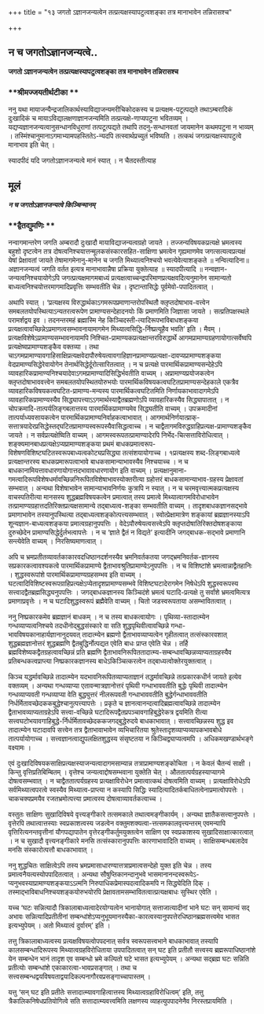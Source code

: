 +++
title = "१३ जगतो ऽज्ञानजन्यत्वेन तत्प्रत्यक्षस्यापटुत्वशङ्का तत्र मानाभावेन तन्निरासश्च"

+++


## न च जगतोऽज्ञानजन्यत्वे..

**जगतो ऽज्ञानजन्यत्वेन तत्प्रत्यक्षस्यापटुत्वशङ्का तत्र मानाभावेन तन्निरासश्च**

### **श्रीमज्जयतीर्थटीका **

ननु यथा मायाजन्यैन्द्रजालिकार्थस्याविद्याजन्यमरीचिकोदकस्य च प्रत्यक्षम-पटूत्पद्यते तथाऽम्बरादिकं दुःखादिकं च मायाऽविद्यालक्षणाज्ञानजन्यमिति तत्प्रत्यक्षे-णाप्यपटुना भवितव्यम् । यद्यप्यज्ञानजन्यत्वानुसन्धानविधुराणां तत्पटूत्पद्यते तथापि तदनु-सन्धानवतां जायमानेन कथमपटुना न भाव्यम् । तस्मिंश्चानुमानाऽगमाभ्यामपहस्तितेऽ-न्यदपि तत्स्वार्थप्रच्युतं भविष्यति । तत्कथं जगत्प्रत्यक्षस्यापटुत्वे मानाभाव इति चेत् ।

स्यादपीदं यदि जगतोऽज्ञानजन्यत्वे मानं स्यात् । न चैतदस्तीत्याह

## **मूलं**

***न च जगतोऽज्ञानजन्यत्वे किञ्चिन्मानम्***

### **द्वैतद्युमणिः **

नन्वागमान्तरेण जगति अम्बरादौ दुःखादौ मायाविद्याजन्यत्वग्रहो जायते । तज्जन्यविषयकप्रत्यक्षे भ्रमत्वस्य बहुशो दृष्टत्वेन तत्र दोषत्वनिश्चयात्तन्मूलकसंस्कारसहित-साक्षिणा भ्रमत्वेन गृह्यमाणमेव जगत्सत्यत्वप्रत्यक्षं येषां प्रेक्षावतां जायते तेषामागमेनानु-मानेन च जगति मिथ्यात्वनिश्चयो भवत्येवेत्याशङ्कते ॥ नन्वित्यादिना॥ अज्ञानजन्यत्वं जगति वर्तत इत्यत्र मानाभावान्नैषा प्रक्रिया युक्तेत्याह ॥ स्यादपीत्यादि ॥ नन्वज्ञान-जन्यत्वनिश्चयायोगेऽपि जगत्प्रत्यक्षमागमबाध्यं प्रत्यक्षत्वाच्चन्द्रपरिमाणप्रत्यक्षवदित्यनुमानेन सामान्यतो बाध्यत्वनिश्चयोत्तरमागमादिप्रवृत्तिः सम्भवतीति चेन्न । दृष्टान्तासिद्धेः पूर्वमेवो-पपादितत्वात् ।

अथापि स्यात् । ‘प्रत्यक्षस्य विरुद्धार्थकाऽगमरूपप्रमाणान्तरोपस्थितौ क्लृप्तदोषाभाव-वत्त्वेन समबलतयोपस्थित्याऽन्यतरत्वरूपेण प्रामाण्यसन्देहादनयोः किं प्रमाणमिति जिज्ञासा जायते । सत्प्रतिपक्षस्थले परामर्शद्वय इव । तदनन्तरमहं ब्रह्मास्मि नेह किञ्चिदस्ती-त्यादिरूपभाविबाधशङ्कया प्रत्यक्षत्वावच्छिन्नेऽप्रमाणत्वसम्भावनायामागमेन मिथ्यात्वसिद्धि-र्निष्प्रत्यूहैव भवति’ इति । मैवम् । प्रत्यक्षविशेषेऽप्रामाण्यसम्भावनायामपि निश्चित-प्रामाण्यकप्रत्यक्षान्तरविरुद्धार्थे आगमप्रामाण्यग्रहणायोगात्सर्वेष्वपि प्रत्यक्षेष्वप्रामाण्यशङ्कैव वक्तव्या । तथा चाऽगमप्रामाण्यावगाहिसाक्षिप्रत्यक्षवेदापौरुषेयत्वावगाहिज्ञानप्रामाण्यप्रत्यक्षा-दावप्यप्रामाण्यशङ्कया वेदप्रामाण्यसिद्धेरेवायोगेन तेनार्थसिद्धेर्दूरोत्सारितत्वात् । न च प्रत्यक्षे पारमार्थिकप्रामाण्यसन्देहेऽपि व्यावहारिकप्रामाण्यनिश्चयादेवाऽगमप्रामाण्यादिसिद्धिर्भवतीति वाच्यम् । अप्रामाण्यप्रयोजकत्वेन क्लृप्तदोषाभाववत्त्वेन समबलतयोपस्थितयोरुभयोः पारमार्थिकविषयकत्वघटितप्रामाण्यसन्देहकाले एकत्रैव व्यावहारिकविषयकत्वघटित-प्रामाण्य-मन्यस्य पारमार्थिकत्वघटितमिति निर्णायकाभावादागमेऽपि व्यावहारिकप्रामाण्यस्यैव सिद्ध्यापत्त्याऽऽगमार्थस्याद्वैतब्रह्मणोऽपि व्यावहारिकस्यैव सिद्ध्यापातात् । न चोपक्रमादि-तात्पर्यलिङ्गबलात्तस्य पारमार्थिकप्रामाण्यमेव सिद्ध्यतीति वाच्यम् । उपक्रमादीनां तात्पर्याध्यवसायकत्वेन पारमार्थिकप्रामाण्यनिर्वाहकत्वाभावात् । आगमार्थनिर्णयात्प्राक्-सत्तात्रयादेरप्रसिद्धेस्तद्घटितप्रामाण्यस्वरूपस्यैवासिद्धत्वाच्च । न चाद्वैतागमविरुद्धग्राहिप्रत्यक्ष-प्रामाण्यशङ्कैव जायते । न सर्वप्रत्यक्षेष्विति वाच्यम् । आगमस्वरूपतत्प्रामाण्यादेरपि निर्भेद-चित्सत्ताविरोधित्वात् । शङ्क्यमानबाधप्रत्यक्षेऽप्यप्रामाण्यशङ्कया प्रथमं बाधकप्रमात्वरूप-विशेषणविशिष्टघटितस्वरूपबाध्यत्वकोट्यप्रसिद्ध्या तत्संशयायोगाच्च । १प्रत्यक्षस्य शब्द-लिङ्गबाध्यत्वे प्रत्यक्षान्तरस्य बाधकप्रमारूपत्वाभावे बाधकसामान्याभावस्यैव निश्चयाच्च । न च बाधकानामियत्तावधारणायोगात्तदभावावधारणायोग इति वाच्यम् । प्रत्यक्षानुमाना-गमत्वादिरूपविशेषधर्मावच्छिन्ननिरूपितविशेषाभावस्योक्तरीत्या ग्रहोत्तरं बाधकसामान्याभाव-ग्रहस्य प्रेक्षावतां सम्भवात् । अन्यथा विशेषाभावेन सामान्याभावनिर्णयः कुत्रापि न स्यात् । न च चरमवृत्त्यात्मकप्रत्यक्षस्य वाचस्पतिरीत्या मानसस्य शुद्धब्रह्मविषयकत्वेन प्रमात्वात् तस्य प्रमात्वे मिथ्यात्वागमविरोधाभावेन तत्प्रामाण्यग्रहात्तदतिरिक्तप्रत्यक्षसामान्ये तद्बाध्यत्व-शङ्का सम्भवतीति वाच्यम् । तादृशबाधकज्ञानसद्भावे प्रमाणाभावेन तस्यानुपस्थित्या तद्बाध्यत्वशङ्कोत्पत्त्यसम्भवात् । स्वोत्प्रेक्षामात्रेण शङ्कायां ब्रह्मज्ञानस्याऽपि शून्यज्ञान-बाध्यत्वशङ्कया प्रमात्वग्रहानुपपत्तिः । वेदेऽपौरुषेयत्वसत्त्वेऽपि क्लृप्तदोषातिरिक्तदोषशङ्काया दुरुच्छेदेन प्रामाण्यसिद्धेर्दुर्लभत्वापत्तेः । न च ‘ज्ञाते द्वैतं न विद्यते’ इत्यादीनि जगद्बाधक-सद्भावे प्रमाणानि सन्त्येवेति वाच्यम् । निरसिष्यमाणत्वात् ।

अपि च भ्रमप्रतीतव्यावर्तकाकारवदधिष्ठानदर्शनस्यैव भ्रमनिवर्तकतया जगद्भ्रमनिवर्तक-ज्ञानस्य सप्रकारकत्वावश्यकत्वे पारमार्थिकप्रामाण्ये द्वैताभावश्रुतिप्रामाण्येऽनुपपत्तिः । न च विशिष्टांशे भ्रमत्वान्नाद्वैतहानिः । शुद्धस्वरूपांशे पारमार्थिकप्रामाण्यग्रहसम्भव इति वाच्यम् । घटत्वादिविशिष्टस्वरूपग्राहिप्रत्यक्षेऽप्येतादृशप्रामाण्यसम्भवे विशिष्टघटादेरागमेन निषेधेऽपि शुद्धस्वरूपस्य सत्त्वादद्वैतब्रह्मसिद्ध्यनुपपत्तिः । जगद्बाधकज्ञानस्य किञ्चिदंशे भ्रमत्वं घटादि-प्रत्यक्षे तु सर्वांशे भ्रमत्वमित्यत्र प्रमाणाप्रवृत्तेः । न च घटादिशुद्धस्वरूपं ब्रह्मैवेति वाच्यम् । चितो जडस्वरूपताया असम्भावितत्वात् ।

ननु निष्प्रकारकमेव ब्रह्मज्ञानं बाधकम् । न च तस्य बाधकत्वायोगः । पृथिव्या-स्तादात्म्येन गन्धव्याप्यत्वनिश्चये तदधीनोद्बुद्धसंस्कारे वा सति शुद्धपृथिवीत्वावच्छिन्ने गन्धा-भावविषयकानाहार्यज्ञानानुदयवत् तादात्म्येन ब्रह्मणो द्वैताभावव्याप्यत्वेन गृहीतत्वात् तत्संस्कारवशात् शुद्धब्रह्मज्ञानोत्तरं शुद्धब्रह्मणि द्वैतबुद्धिर्नोत्पद्यत एवेति बाधः प्राप्त एवेति चेन्न । तर्हि ब्रह्मविशेष्यकद्वैतग्रहत्वावच्छिन्नं प्रति ब्रह्मणि द्वैताभावनिरूपिततादात्म्य-सम्बन्धावच्छिन्नव्याप्यताग्रहस्यैव प्रतिबन्धकत्वप्राप्त्या निष्प्रकारकज्ञानस्य बाधेऽकिञ्चित्करत्वेन तद्बाध्यत्वोक्तेरयुक्तत्वात् ।

किञ्च यद्धर्मावच्छिन्ने तादात्म्येन यदभावनिरूपितव्याप्यताज्ञानं तद्धर्मावच्छिन्ने तत्प्रकारकधीर्न जायते इत्येव वक्तव्यम् । अन्यथा गन्धव्याप्या एतावन्मात्रज्ञानोत्तरं पृथिवी गन्धाभाववतीति बुद्धेः पृथिवी तादात्म्येन गन्धव्याप्यवती गन्धव्याप्या वेति बुद्ध्युत्तरं नीलरूपवती गन्धाभाववतीति बुद्धेर्गन्धाभाववतीति निर्धर्मितावच्छेदककबुद्धेश्चानुत्पत्त्यापत्तेः । प्रकृते च ज्ञानत्वानन्दत्वादिब्रह्मत्वावच्छिन्ने तादात्म्येन द्वैताभावव्याप्यताग्रहेऽपि सत्त्वा-वच्छिन्ने घटादिरूपद्वैतप्रपञ्चावगाहिबुद्धेरेकत्र द्वयमिति रीत्या सत्त्वघटोभयावगाहिबुद्धे-र्निर्धर्मितावच्छेदककजगद्बुद्धेरुदये बाधकाभावात् । सत्त्वावच्छिन्नस्य शुद्ध इव तादात्म्येन घटादावपि सत्त्वेन तत्र द्वैताभावाभावेन व्यभिचारितया श्रुतेस्तादृशव्याप्यव्यापकभावबोधे तात्पर्यायोगाच्च । सत्त्वज्ञानत्वाद्युपलक्षितशुद्धस्य संसृष्टतया न किञ्चिद्व्याप्यत्वमपि । अधिकमखण्डार्थभङ्गे वक्ष्यामः ।

एवं दुःखादिविषयकसाक्षिप्रत्यक्षस्याजन्यत्वादागमसाम्यान्न तत्राप्रामाण्यशङ्कोचिता । न केवलं चैतन्यं साक्षी । किन्तु वृत्तिप्रतिबिम्बितम् । वृत्तेश्च जन्यत्वाद्दोषसम्भवाना युक्तेति चेत् । औततात्पर्यग्रहस्याप्यागमे दोषत्वसम्भवात् । न चाद्वैततात्पर्यग्रहस्य प्रत्यक्षाविरोधेन प्रमात्वात्कथं दोषत्वमिति वाच्यम् । प्रत्यक्षाविरोधेऽपि सर्वमिथ्यात्वपरत्वे स्वस्यैव मिथ्यात्व-प्राप्त्या न कस्यापि सिद्धिः स्यादित्यादितर्कबाधितत्वेनाप्रमात्वोपपत्तेः । चाकचक्यप्रमयैव रजतभ्रमोत्पत्त्या प्रमात्वस्य दोषत्वाव्यावर्तकत्वाच्च ।

वस्तुतः साक्षिणः सुखादिविषये वृत्त्यङ्गीकारे तत्समकाले तथात्वमङ्गीकार्यम् । अन्यथा ज्ञातैकसत्त्वानुपपत्तेः । वृत्तेरपि तथात्वात्तस्याः स्वप्रकाशत्वस्य जडत्वेन वक्तुमशक्यत्वा-त्तत्समकालवृत्त्यन्तरम् एवमन्यापि वृत्तिरित्यनन्तवृत्तीनां यौगपद्यापातेन वृत्तेरङ्गीकर्तुमयुक्तत्वेन साक्षिण एव स्वप्रकाशस्य सुखादिसाक्षात्कारत्वात् । न च सुखादौ वृत्त्यनङ्गीकारे मनसि तत्संस्कारानुपपत्तिः कारणाभावादिति वाच्यम् । साक्षिसम्बन्धबलादेव मनसि संस्कारोत्पत्तौ बाधकाभावात् ।

ननु शुद्धचितः साक्षित्वेऽपि तस्य भ्रमप्रमासाधारण्यात्तत्राप्रमात्वसन्देहो युक्त इति चेन्न । तस्य प्रमात्वनैयत्यस्योपपादितत्वात् । अन्यथा सौषुप्तिकानन्दानुभवे भासमानानन्दस्वरूपेऽ-प्यनुभवस्याप्रामाण्यशङ्कयाऽऽत्मनि निरुपाधिकप्रेमास्पदत्वादिकमपि न सिद्ध्येदिति दिक् । तस्माद्भाविबाधनिश्चयशङ्कयोरुभयोरपि प्रेक्षावतामसम्भावितत्वात्प्रत्यक्षबाधः सुस्थिर एवेति ।

यच्च ‘घटः सन्नित्यादौ त्रिकालाबाध्यत्वादेरयोग्यत्वेन भानायोगात् सत्ताजात्यादीनां भाने घटः सन् सामान्यं सद् अभावः सन्नित्यादिप्रतीतीनां सम्बन्धांशेऽप्यनुभूयमानस्यैका-कारत्वस्यानुपपत्तेरधिष्ठानब्रह्मसत्त्वमेव भासत इत्यभ्युपेयम् । अतो मिथ्यात्वं दुर्वारम्’ इति ।

तत्तु त्रिकालाबाध्यत्वस्य प्रत्यक्षविषयत्वोपपदनात् सर्वत्र स्वरूपसत्त्वभाने बाधकाभावात् तस्यापि कालसम्बन्धादिरूपस्य मिथ्यात्वग्रहविरोधिताया उपपादितत्वात् सन् घट इति प्रतीतौ सत्त्वस्य ब्रह्मरूपाधिष्ठानांशे येन सम्बन्धेन भानं तादृश एव सम्बन्धो भ्रमे कल्पितो घटे भासत इत्यभ्युपेयम् । अन्यथा सद्ब्रह्म घटः सन्निति प्रतीत्योः सम्बन्धांशे एकाकारत्वा-भावप्रसङ्गात् । तथा च सत्त्वसम्बन्धद्वयविषयताद्वयादिकल्पनागौरवप्रसङ्गाच्चापास्तम् ।

यत्तु ‘सन् घट इति प्रतीतेः सत्तादात्म्यावगाहित्वात्तस्य मिथ्यात्वग्रहाविरोधित्वम्’ इति, तत्तु त्रैकालिकनिषेधप्रतियोगित्वे सति सत्तादात्म्यवत्त्वमिति लक्षणस्य व्याहत्युपपादनेनैव निरस्तप्रायमिति ।

